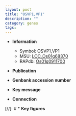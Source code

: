 ```yaml
---
layout: post
title: "OSVP1,VP1"
description: ""
category: genes
tags: 
---
```


* **Information**  
    + Symbol: OSVP1,VP1  
    + MSU: [LOC_Os01g68370](http://rice.uga.edu/cgi-bin/ORF_infopage.cgi?orf=LOC_Os01g68370)  
    + RAPdb: [Os01g0911700](http://rapdb.dna.affrc.go.jp/viewer/gbrowse_details/irgsp1?name=Os01g0911700)  

* **Publication**  

* **Genbank accession number**  

* **Key message**  

* **Connection**  

[//]: # * **Key figures**  


